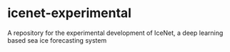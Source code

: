 # icenet-experimental
A repository for the experimental development of IceNet, a deep learning based sea ice forecasting system
